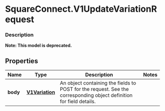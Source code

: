 # SquareConnect.V1UpdateVariationRequest

### Description
**Note: This model is deprecated.**



## Properties
Name | Type | Description | Notes
------------ | ------------- | ------------- | -------------
**body** | [**V1Variation**](V1Variation.md) | An object containing the fields to POST for the request.  See the corresponding object definition for field details. | 


